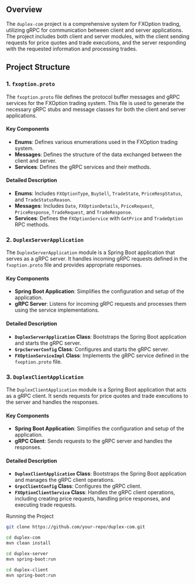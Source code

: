 ## Overview
The `duplex-com` project is a comprehensive system for FXOption trading, utilizing gRPC for communication between client and server applications. The project includes both client and server modules, with the client sending requests for price quotes and trade executions, and the server responding with the requested information and processing trades.

## Project Structure

### 1. `fxoption.proto`
The `fxoption.proto` file defines the protocol buffer messages and gRPC services for the FXOption trading system. This file is used to generate the necessary gRPC stubs and message classes for both the client and server applications.

#### Key Components
- **Enums**: Defines various enumerations used in the FXOption trading system.
- **Messages**: Defines the structure of the data exchanged between the client and server.
- **Services**: Defines the gRPC services and their methods.

#### Detailed Description
- **Enums**: Includes `FXOptionType`, `BuySell`, `TradeState`, `PriceRespStatus`, and `TradeStatusReason`.
- **Messages**: Includes `Date`, `FXOptionDetails`, `PriceRequest`, `PriceResponse`, `TradeRequest`, and `TradeResponse`.
- **Services**: Defines the `FXOptionService` with `GetPrice` and `TradeOption` RPC methods.

### 2. `DuplexServerApplication`
The `DuplexServerApplication` module is a Spring Boot application that serves as a gRPC server. It handles incoming gRPC requests defined in the `fxoption.proto` file and provides appropriate responses.

#### Key Components
- **Spring Boot Application**: Simplifies the configuration and setup of the application.
- **gRPC Server**: Listens for incoming gRPC requests and processes them using the service implementations.

#### Detailed Description
- **`DuplexServerApplication` Class**: Bootstraps the Spring Boot application and starts the gRPC server.
- **`GrpcServerConfig` Class**: Configures and starts the gRPC server.
- **`FXOptionServiceImpl` Class**: Implements the gRPC service defined in the `fxoption.proto` file.

### 3. `DuplexClientApplication`
The `DuplexClientApplication` module is a Spring Boot application that acts as a gRPC client. It sends requests for price quotes and trade executions to the server and handles the responses.

#### Key Components
- **Spring Boot Application**: Simplifies the configuration and setup of the application.
- **gRPC Client**: Sends requests to the gRPC server and handles the responses.

#### Detailed Description
- **`DuplexClientApplication` Class**: Bootstraps the Spring Boot application and manages the gRPC client operations.
- **`GrpcClientConfig` Class**: Configures the gRPC client.
- **`FXOptionClientService` Class**: Handles the gRPC client operations, including creating price requests, handling price responses, and executing trade requests.


Running the Project

```sh
git clone https://github.com/your-repo/duplex-com.git

cd duplex-com
mvn clean install

cd duplex-server
mvn spring-boot:run

cd duplex-client
mvn spring-boot:run